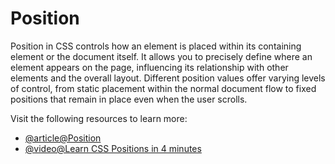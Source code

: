 # Position

Position in CSS controls how an element is placed within its containing element or the document itself. It allows you to precisely define where an element appears on the page, influencing its relationship with other elements and the overall layout. Different position values offer varying levels of control, from static placement within the normal document flow to fixed positions that remain in place even when the user scrolls.

Visit the following resources to learn more:

- [@article@Position](https://developer.mozilla.org/en-US/docs/Web/CSS/position)
- [@video@Learn CSS Positions in 4 minutes](https://www.youtube.com/watch?v=YEmdHbQBCSQ)